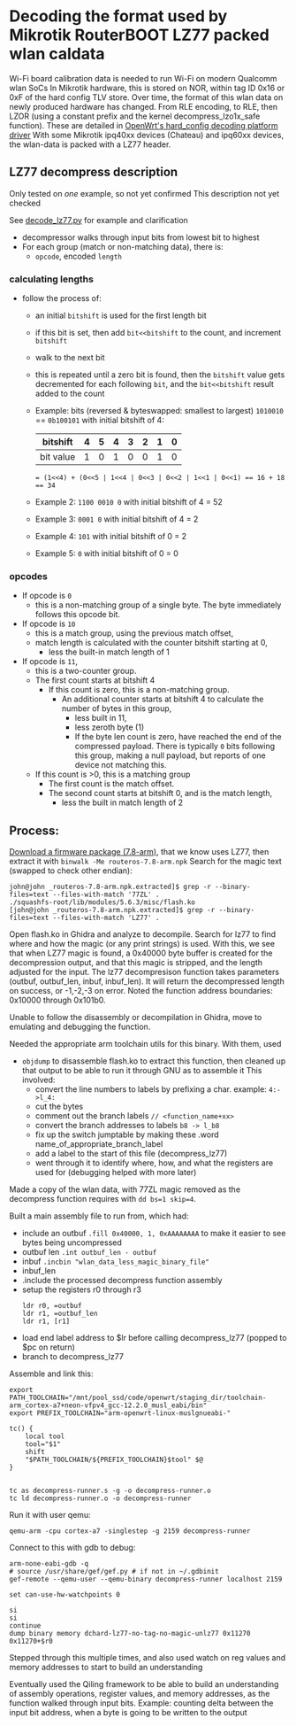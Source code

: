 # Decoding the format used by Mikrotik RouterBOOT LZ77 packed wlan caldata

Wi-Fi board calibration data is needed to run Wi-Fi on modern Qualcomm wlan SoCs
In Mikrotik hardware, this is stored on NOR, within tag ID 0x16 or 0xF
of the hard config TLV store.
Over time, the format of this wlan data on newly produced hardware has
changed. From RLE encoding, to RLE, then LZOR (using a constant prefix and the
kernel decompress_lzo1x_safe function). These are detailed in [OpenWrt's
hard_config decoding platform driver][openwrt rb_hard]
With some Mikrotik ipq40xx devices (Chateau) and ipq60xx devices, the
wlan-data is packed with a LZ77 header.

[openwrt rb_hard]: https://github.com/openwrt/openwrt/blob/master/target/linux/generic/files/drivers/platform/mikrotik/rb_hardconfig.c#L483

## LZ77 decompress description

Only tested on _one_ example, so not yet confirmed
This description not yet checked

See [decode_lz77.py](decode_lz77.py) for example and clarification

- decompressor walks through input bits from lowest bit to highest
- For each group (match or non-matching data), there is:
  - `opcode`, encoded `length`

###  calculating lengths

- follow the process of:
  - an initial `bitshift` is used for the first length bit
  - if this bit is set, then add `bit<<bitshift` to the count, and
    increment `bitshift`
  - walk to the next bit
  - this is repeated until a zero bit is found, then the `bitshift` value
    gets decremented for each following `bit`,
    and the `bit<<bitshift` result added to the count
  - Example: bits (reversed & byteswapped: smallest to largest) `1010010` == `0b100101` with initial bitshift of 4:

    |bitshift |4   |5  |4  |3  |2  |1  |0  |
    |---------|----|---|---|---|---|---|---|
    |bit value|1   |0  |1  |0  |0  |1  |0  |

    `= (1<<4) + (0<<5 | 1<<4 | 0<<3 | 0<<2 | 1<<1 | 0<<1) == 16 + 18 == 34`
  - Example 2: `1100 0010 0` with initial bitshift of 4 = 52
  - Example 3: `0001 0` with initial bitshift of 4 = 2
  - Example 4: `101` with initial bitshift of 0 = 2
  - Example 5: `0` with initial bitshift of 0 = 0

### opcodes

- If opcode is `0`
  - this is a non-matching group of a single byte.
    The byte immediately follows this opcode bit.
- If opcode is `10`
  - this is a match group, using the previous match offset,
  - match length is calculated with the counter bitshift starting at 0,
    - less the built-in match length of 1
- If opcode is `11`,
  - this is a two-counter group.
  - The first count starts at bitshift 4
    - If this count is zero, this is a non-matching group.
      - An additional counter starts at bitshift 4 to calculate the
        number of bytes in this group,
        - less built in 11,
        - less zeroth byte (1)
        - If the byte len count is zero,
          have reached the end of the compressed payload.
          There is typically `0` bits following this group, making
          a null payload, but reports of one device not matching this.
   - If this count is >0, this is a matching group
     - The first count is the match offset.
     - The second count starts at bitshift 0, and is the match length,
       - less the built in match length of 2


## Process:

[Download a firmware package (7.8-arm)][7.8-arm.npk], that we know uses LZ77,
then extract it with `binwalk -Me routeros-7.8-arm.npk`
Search for the magic text (swapped to check other endian):

[7.8-arm.npk]: https://download.mikrotik.com/routeros/7.8/routeros-7.8-arm.npk

```
john@john _routeros-7.8-arm.npk.extracted]$ grep -r --binary-files=text --files-with-match '77ZL' .
./squashfs-root/lib/modules/5.6.3/misc/flash.ko
[john@john _routeros-7.8-arm.npk.extracted]$ grep -r --binary-files=text --files-with-match 'LZ77' .
```
Open flash.ko in Ghidra and analyze to decompile.
Search for lz77 to find where and how the magic (or any print strings) is
used.
With this, we see that when LZ77 magic is found,
a 0x40000 byte buffer is created for the decompression output,
and that this magic is stripped, and the length adjusted for the input.
The lz77 decompresison function takes parameters (outbuf, outbuf_len, inbuf,
inbuf_len). It will return the decompressed length on success, or -1,-2,-3 on
error.
Noted the function address boundaries: 0x10000 through 0x101b0.

Unable to follow the disassembly or decompilation in Ghidra, move to emulating
and debugging the function.

Needed the appropriate arm toolchain utils for this binary. With them, used
- `objdump` to disassemble flash.ko to extract this function,
  then cleaned up that output to be able to run it through GNU as to assemble it
  This involved:
  - convert the line numbers to labels by prefixing a char. example: `4:->l_4:`
  - cut the bytes
  - comment out the branch labels `// <function_name+xx>`
  - convert the branch addresses to labels `b8 -> l_b8`
  - fix up the switch jumptable by making these .word name_of_appropriate_branch_label
  - add a label to the start of this file (decompress_lz77)
  - went through it to identify where, how, and what the registers are used
    for (debugging helped with more later)

Made a copy of the wlan data, with 77ZL magic removed as the decompress
function requires with `dd bs=1 skip=4`.

Built a main assembly file to run from, which had:
  - include an outbuf `.fill 0x40000, 1, 0xAAAAAAAA` to make it easier
    to see bytes being uncompressed
  - outbuf len `.int outbuf_len - outbuf`
  - inbuf `.incbin "wlan_data_less_magic_binary_file"`
  - inbuf_len
  - .include the processed decompress function assembly
  - setup the registers r0 through r3
    ```
	ldr r0, =outbuf
	ldr r1, =outbuf_len
	ldr r1, [r1]
    ```
  - load end label address to $lr before calling decompress_lz77
    (popped to $pc on return)
  - branch to decompress_lz77

Assemble and link this:
```
export PATH_TOOLCHAIN="/mnt/pool_ssd/code/openwrt/staging_dir/toolchain-arm_cortex-a7+neon-vfpv4_gcc-12.2.0_musl_eabi/bin"
export PREFIX_TOOLCHAIN="arm-openwrt-linux-muslgnueabi-"

tc() {
	local tool
	tool="$1"
	shift
	"$PATH_TOOLCHAIN/${PREFIX_TOOLCHAIN}$tool" $@
}


tc as decompress-runner.s -g -o decompress-runner.o
tc ld decompress-runner.o -o decompress-runner
```

Run it with user qemu:
```
qemu-arm -cpu cortex-a7 -singlestep -g 2159 decompress-runner
```

Connect to this with gdb to debug:
```
arm-none-eabi-gdb -q
# source /usr/share/gef/gef.py # if not in ~/.gdbinit
gef-remote --qemu-user --qemu-binary decompress-runner localhost 2159

set can-use-hw-watchpoints 0

si
si
continue
dump binary memory dchard-lz77-no-tag-no-magic-unlz77 0x11270 0x11270+$r0
```

Stepped through this multiple times, and also used watch on reg values and
memory addresses to start to build an understanding

Eventually used the Qiling framework to be able to build an understanding of
assembly operations, register values, and memory addresses, as the function
walked through input bits. Example: counting delta between the input bit
address, when a byte is going to be written to the output
